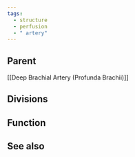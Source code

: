 ```yaml
---
tags:
  - structure
  - perfusion
  - " artery"
---
```



## Parent
[[Deep Brachial Artery (Profunda Brachii)]]


## Divisions



## Function




## See also

